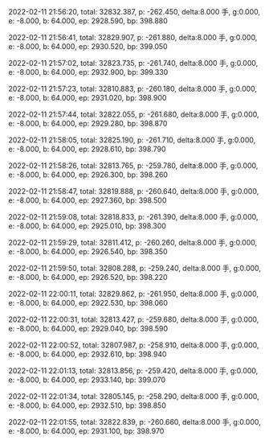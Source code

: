 2022-02-11 21:56:20, total: 32832.387, p: -262.450, delta:8.000 手, g:0.000, e: -8.000, b: 64.000, ep: 2928.590, bp: 398.880

2022-02-11 21:56:41, total: 32829.907, p: -261.880, delta:8.000 手, g:0.000, e: -8.000, b: 64.000, ep: 2930.520, bp: 399.050

2022-02-11 21:57:02, total: 32823.735, p: -261.740, delta:8.000 手, g:0.000, e: -8.000, b: 64.000, ep: 2932.900, bp: 399.330

2022-02-11 21:57:23, total: 32810.883, p: -260.180, delta:8.000 手, g:0.000, e: -8.000, b: 64.000, ep: 2931.020, bp: 398.900

2022-02-11 21:57:44, total: 32822.055, p: -261.680, delta:8.000 手, g:0.000, e: -8.000, b: 64.000, ep: 2929.280, bp: 398.870

2022-02-11 21:58:05, total: 32825.190, p: -261.710, delta:8.000 手, g:0.000, e: -8.000, b: 64.000, ep: 2928.610, bp: 398.790

2022-02-11 21:58:26, total: 32813.765, p: -259.780, delta:8.000 手, g:0.000, e: -8.000, b: 64.000, ep: 2926.300, bp: 398.260

2022-02-11 21:58:47, total: 32819.888, p: -260.640, delta:8.000 手, g:0.000, e: -8.000, b: 64.000, ep: 2927.360, bp: 398.500

2022-02-11 21:59:08, total: 32818.833, p: -261.390, delta:8.000 手, g:0.000, e: -8.000, b: 64.000, ep: 2925.010, bp: 398.300

2022-02-11 21:59:29, total: 32811.412, p: -260.260, delta:8.000 手, g:0.000, e: -8.000, b: 64.000, ep: 2926.540, bp: 398.350

2022-02-11 21:59:50, total: 32808.288, p: -259.240, delta:8.000 手, g:0.000, e: -8.000, b: 64.000, ep: 2926.520, bp: 398.220

2022-02-11 22:00:11, total: 32829.862, p: -261.950, delta:8.000 手, g:0.000, e: -8.000, b: 64.000, ep: 2922.530, bp: 398.060

2022-02-11 22:00:31, total: 32813.427, p: -259.680, delta:8.000 手, g:0.000, e: -8.000, b: 64.000, ep: 2929.040, bp: 398.590

2022-02-11 22:00:52, total: 32807.987, p: -258.910, delta:8.000 手, g:0.000, e: -8.000, b: 64.000, ep: 2932.610, bp: 398.940

2022-02-11 22:01:13, total: 32813.856, p: -259.420, delta:8.000 手, g:0.000, e: -8.000, b: 64.000, ep: 2933.140, bp: 399.070

2022-02-11 22:01:34, total: 32805.145, p: -258.290, delta:8.000 手, g:0.000, e: -8.000, b: 64.000, ep: 2932.510, bp: 398.850

2022-02-11 22:01:55, total: 32822.839, p: -260.660, delta:8.000 手, g:0.000, e: -8.000, b: 64.000, ep: 2931.100, bp: 398.970